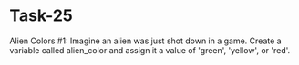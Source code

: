# Task-25
Alien Colors #1: Imagine an alien was just shot down in a game. Create a variable called alien_color and assign it a value of 'green', 'yellow', or 'red'.
